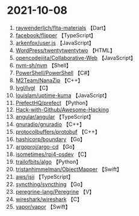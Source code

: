 # 2021-10-08

1. [raywenderlich/flta-materials](https://github.com/raywenderlich/flta-materials) 【Dart】
2. [facebook/flipper](https://github.com/facebook/flipper) 【TypeScript】
3. [arkenfox/user.js](https://github.com/arkenfox/user.js) 【JavaScript】
4. [WordPress/twentytwentytwo](https://github.com/WordPress/twentytwentytwo) 【HTML】
5. [opencodeiiita/Collaborative-Web](https://github.com/opencodeiiita/Collaborative-Web) 【JavaScript】
6. [nvm-sh/nvm](https://github.com/nvm-sh/nvm) 【Shell】
7. [PowerShell/PowerShell](https://github.com/PowerShell/PowerShell) 【C#】
8. [M2Team/NanaZip](https://github.com/M2Team/NanaZip) 【C++】
9. [lvgl/lvgl](https://github.com/lvgl/lvgl) 【C】
10. [louislam/uptime-kuma](https://github.com/louislam/uptime-kuma) 【JavaScript】
11. [PrefectHQ/prefect](https://github.com/PrefectHQ/prefect) 【Python】
12. [Hack-with-Github/Awesome-Hacking](https://github.com/Hack-with-Github/Awesome-Hacking) 
13. [angular/angular](https://github.com/angular/angular) 【TypeScript】
14. [gnuradio/gnuradio](https://github.com/gnuradio/gnuradio) 【C++】
15. [protocolbuffers/protobuf](https://github.com/protocolbuffers/protobuf) 【C++】
16. [hashicorp/boundary](https://github.com/hashicorp/boundary) 【Go】
17. [argoproj/argo-cd](https://github.com/argoproj/argo-cd) 【Go】
18. [isometimes/rpi4-osdev](https://github.com/isometimes/rpi4-osdev) 【C】
19. [trailofbits/algo](https://github.com/trailofbits/algo) 【Python】
20. [tristanhimmelman/ObjectMapper](https://github.com/tristanhimmelman/ObjectMapper) 【Swift】
21. [aws/jsii](https://github.com/aws/jsii) 【TypeScript】
22. [syncthing/syncthing](https://github.com/syncthing/syncthing) 【Go】
23. [peregrine-lang/Peregrine](https://github.com/peregrine-lang/Peregrine) 【V】
24. [wireshark/wireshark](https://github.com/wireshark/wireshark) 【C】
25. [vapor/vapor](https://github.com/vapor/vapor) 【Swift】
